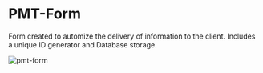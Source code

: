 # PMT-Form
Form created to automize the delivery of information to the client. Includes a unique ID generator and Database storage. 

![pmt-form](https://user-images.githubusercontent.com/97550201/208808041-ecc4529e-01c0-4740-96e6-2e94a9a8d41f.jpg)
